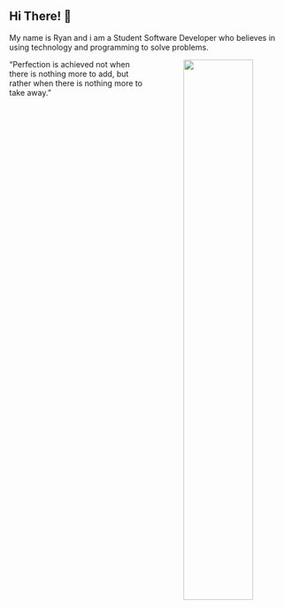 ## Hi There! :wave:

My name is Ryan and i am a Student Software Developer who believes in using technology and programming to solve problems.

<p align="center">
<img src="https://github.com/FikraOps/FikraOps/blob/master/desksma.jpg" width="50%" height="50%" style="float:right;">
</p>
“Perfection is achieved not when there is nothing more to add, but rather when there is nothing more to take away.”

